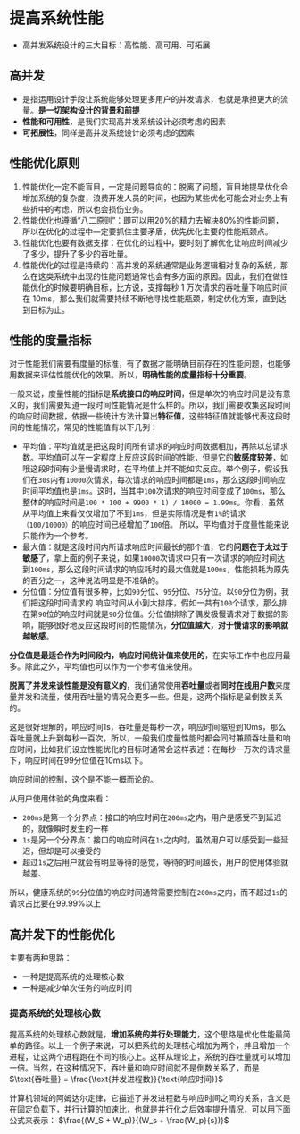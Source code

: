 # 提高系统性能

- 高并发系统设计的三大目标：高性能、高可用、可拓展

## 高并发

- 是指运用设计手段让系统能够处理更多用户的并发请求，也就是承担更大的流量。**是一切架构设计的背景和前提**
- **性能和可用性**，是我们实现高并发系统设计必须考虑的因素
- **可拓展性**，同样是高并发系统设计必须考虑的因素

## 性能优化原则

1. 性能优化一定不能盲目，一定是问题导向的：脱离了问题，盲目地提早优化会增加系统的复杂度，浪费开发人员的时间，也因为某些优化可能会对业务上有些折中的考虑，所以也会损伤业务。
2. 性能优化也遵循“八二原则”：即可以用20%的精力去解决80%的性能问题，所以在优化的过程中一定要抓住主要矛盾，优先优化主要的性能瓶颈点。
3. 性能优化也要有数据支撑：在优化的过程中，要时刻了解优化让响应时间减少了多少，提升了多少的吞吐量。
4. 性能优化的过程是持续的：高并发的系统通常是业务逻辑相对复杂的系统，那么在这类系统中出现的性能问题通常也会有多方面的原因。因此，我们在做性能优化的时候要明确目标，比方说，支撑每秒 1 万次请求的吞吐量下响应时间在 10ms，那么我们就需要持续不断地寻找性能瓶颈，制定优化方案，直到达到目标为止。

## 性能的度量指标

对于性能我们需要有度量的标准，有了数据才能明确目前存在的性能问题，也能够用数据来评估性能优化的效果。所以，**明确性能的度量指标十分重要**。

一般来说，度量性能的指标是**系统接口的响应时间**，但是单次的响应时间是没有意义的，我们需要知道一段时间性能情况是什么样的。所以，我们需要收集这段时间的响应时间数据，依据一些统计方法计算出**特征值**，这些特征值就能够代表这段时间的性能情况，常见的性能值有以下几列：

- 平均值：平均值就是把这段时间所有请求的响应时间数据相加，再除以总请求数。平均值可以在一定程度上反应这段时间的性能，但是它的**敏感度较差**，如哦这段时间有少量慢请求时，在平均值上并不能如实反应。举个例子，假设我们在`30s`内有`10000`次请求，每次请求的响应时间都是`1ms`，那么这段时间响应时间平均值也是`1ms`。这时，当其中`100`次请求的响应时间变成了`100ms`，那么整体的响应时间是`100 * 100 + 9900 * 1) / 10000 = 1.99ms`。你看，虽然从平均值上来看仅仅增加了不到`1ms`，但是实际情况是有`1%`的请求`（100/10000）`的响应时间已经增加了`100`倍。 所以，平均值对于度量性能来说只能作为一个参考。
- 最大值：就是这段时间内所请求响应时间最长的那个值，它的**问题在于太过于敏感**了，拿上面的例子来说，如果`10000`次请求中只有一次请求的响应时间达到`100ms`，那么这段时间请求的响应耗时的最大值就是`100ms`，性能损耗为原先的百分之一，这种说法明显是不准确的。
- 分位值：分位值有很多种，比如`90`分位、`95`分位、`75`分位。以`90`分位为例，我们把这段时间请求的 响应时间从小到大排序，假如一共有`100`个请求，那么排在第`90`位的响应时间就是`90`分位值。分位值排除了偶发极慢请求对于数据的影响，能够很好地反应这段时间的性能情况，**分位值越大，对于慢请求的影响就越敏感**。

**分位值是最适合作为时间段内，响应时间统计值来使用的**，在实际工作中也应用最多。除此之外，平均值也可以作为一个参考值来使用。

**脱离了并发来谈性能是没有意义的**，我们通常使用**吞吐量**或者**同时在线用户数**来度量并发和流量，使用吞吐量的情况会更多一些。但是，这两个指标是呈倒数关系的。

这是很好理解的，响应时间1s，吞吐量是每秒一次，响应时间缩短到10ms，那么吞吐量就上升到每秒一百次，所以，一般我们度量性能时都会同时兼顾吞吐量和响应时间，比如我们设立性能优化的目标时通常会这样表述：在每秒一万次的请求量下，响应时间在99分位值在10ms以下。

响应时间的控制，这个是不能一概而论的。

从用户使用体验的角度来看：

- `200ms`是第一个分界点：接口的响应时间在`200ms`之内，用户是感受不到延迟的，就像瞬时发生的一样
- `1s`是另一个分界点：接口的响应时间在`1s`之内时，虽然用户可以感受到一些延迟，但却是可以接受的
- 超过`1s`之后用户就会有明显等待的感觉，等待的时间越长，用户的使用体验就越差、

所以，健康系统的`99`分位值的响应时间通常需要控制在`200ms`之内，而不超过`1s`的请求占比要在99.99%以上

## 高并发下的性能优化

主要有两种思路：

- 一种是提高系统的处理核心数
- 一种是减少单次任务的响应时间

### 提高系统的处理核心数

提高系统的处理核心数就是，**增加系统的并行处理能力**，这个思路是优化性能最简单的路径。以上一个例子来说，可以把系统的处理核心增加为两个，并且增加一个进程，让这两个进程跑在不同的核心上。这样从理论上，系统的吞吐量就可以增加一倍。当然，在这种情况下，吞吐量和响应时间就不是倒数关系了，而是$\text{吞吐量} = \frac{\text{并发进程数}}{\text{响应时间}}$

计算机领域的阿姆达尔定律，它描述了并发进程数与响应时间之间的关系，含义是在固定负载下，并行计算的加速比，也就是并行化之后效率提升情况，可以用下面公式来表示： $\frac{(W_S + W_p)}{(W_s + \frac{W_p}{s})}$
